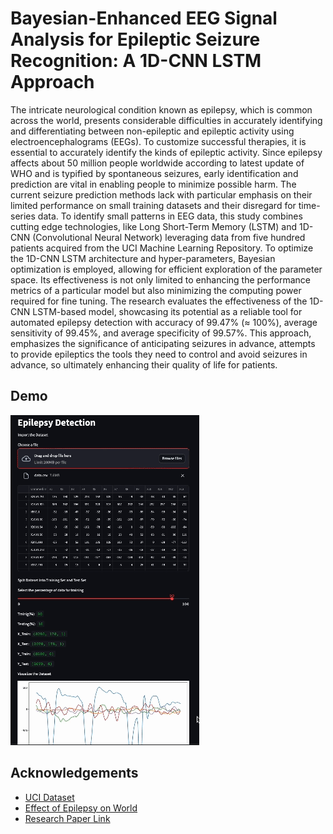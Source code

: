 
# Bayesian-Enhanced EEG Signal Analysis for Epileptic Seizure Recognition: A 1D-CNN LSTM Approach

The intricate neurological condition known as epilepsy, which is common across the world, presents considerable difficulties in accurately identifying and differentiating between non-epileptic and epileptic activity using electroencephalograms (EEGs). To customize successful therapies, it is essential to accurately identify the kinds of epileptic activity. Since epilepsy affects about 50 million people worldwide according to latest update of WHO and is typified by spontaneous seizures, early identification and prediction are vital in enabling people to minimize possible harm. The current seizure prediction methods lack with particular emphasis on their limited performance on small training datasets and their disregard for time-series data. To identify small patterns in EEG data, this study combines cutting edge technologies, like Long Short-Term Memory (LSTM) and 1D-CNN (Convolutional Neural Network) leveraging data from five hundred patients acquired from the UCI Machine Learning Repository. To optimize the 1D-CNN LSTM architecture and hyper-parameters, Bayesian optimization is employed, allowing for efficient exploration of the parameter space. Its effectiveness is not only limited to enhancing the performance metrics of a particular model but also minimizing the computing power required for fine tuning. The research evaluates the effectiveness of the 1D-CNN LSTM-based model, showcasing its potential as a reliable tool for automated epilepsy detection with accuracy of 99.47% (≈ 100%), average sensitivity of 99.45%, and average specificity of 99.57%. This approach, emphasizes the significance of anticipating seizures in advance, attempts to provide epileptics the tools they need to control and avoid seizures in advance, so ultimately enhancing their quality of life for patients.

## Demo

![](https://github.com/Mantra-Jain/Epileptic_Seizure_Recognition/blob/main/Uploading%20Data.gif)


## Acknowledgements

 - [UCI Dataset](https://doi.org/10.24432/C5G308)
 - [Effect of Epilepsy on World](https://www.who.int/news-room/fact-sheets/detail/epilepsy)
 - [Research Paper Link](https://www.researchgate.net/publication/380578852_Bayesian-Enhanced_EEG_Signal_Analysis_for_Epileptic_Seizure_Recognition_A_1D-CNN_LSTM_Approach)



